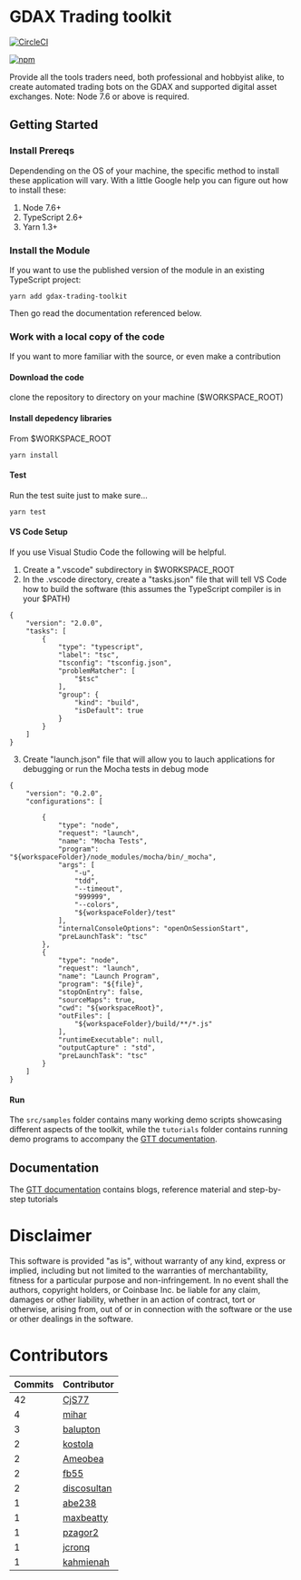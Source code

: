 # GDAX Trading toolkit

[![CircleCI](https://circleci.com/gh/coinbase/gdax-tt.svg?style=svg)](https://circleci.com/gh/coinbase/gdax-tt)
<!-- ⛔️ AUTO-GENERATED-CONTENT:START (VERSIONBADGE) -->
[![npm](https://img.shields.io/badge/npm-v0.2.0-green.svg)](https://www.npmjs.com/package/gdax-trading-toolkit)
<!-- ⛔️ AUTO-GENERATED-CONTENT:END -->

Provide all the tools traders need, both professional and hobbyist alike, to create automated trading bots on the
GDAX and supported digital asset exchanges. Note: Node 7.6 or above is required.

## Getting Started
### Install Prereqs
Dependending on the OS of your machine, the specific method to install these application will vary.  With a little Google help you can figure out how to install these:

1. Node 7.6+
2. TypeScript  2.6+
3. Yarn 1.3+

### Install the Module
If you want to use the published version of the module in an existing TypeScript project:
```
yarn add gdax-trading-toolkit
```
Then go read the documentation referenced below.

### Work with a local copy of the code
If you want to more familiar with the source, or even make a contribution

#### Download the code
clone the repository to directory on your machine ($WORKSPACE_ROOT)

#### Install depedency libraries
From $WORKSPACE_ROOT
```
yarn install
``` 
#### Test
Run the test suite just to make sure...
```
yarn test
```

#### VS Code Setup
If you use Visual Studio Code the following will be helpful.

1. Create a ".vscode" subdirectory in $WORKSPACE_ROOT
2. In the .vscode directory, create a "tasks.json" file that will tell VS Code how to build the software (this assumes the TypeScript compiler is in your $PATH)
```
{
    "version": "2.0.0",
    "tasks": [
        {
            "type": "typescript",
            "label": "tsc",
            "tsconfig": "tsconfig.json",
            "problemMatcher": [
                "$tsc"
            ],
            "group": {
                "kind": "build",
                "isDefault": true
            }
        }
    ]
}
``` 
3. Create "launch.json" file that will allow you to lauch applications for debugging or run the Mocha tests in debug mode
```
{
    "version": "0.2.0",
    "configurations": [
        
        {
            "type": "node",
            "request": "launch",
            "name": "Mocha Tests",
            "program": "${workspaceFolder}/node_modules/mocha/bin/_mocha",
            "args": [
                "-u",
                "tdd",
                "--timeout",
                "999999",
                "--colors",
                "${workspaceFolder}/test"
            ],
            "internalConsoleOptions": "openOnSessionStart",
            "preLaunchTask": "tsc"
        },
        {
            "type": "node",
            "request": "launch",
            "name": "Launch Program",
            "program": "${file}",
            "stopOnEntry": false,
            "sourceMaps": true,
            "cwd": "${workspaceRoot}",
            "outFiles": [
                "${workspaceFolder}/build/**/*.js"
            ],
            "runtimeExecutable": null,
            "outputCapture" : "std",
            "preLaunchTask": "tsc"
        }
    ]
}
```

#### Run

The `src/samples` folder contains many working demo scripts showcasing different aspects of the toolkit, while the `tutorials` folder
contains running demo programs to accompany the [GTT documentation](https://coinbase.github.io/gdax-tt/).

## Documentation

The [GTT documentation](https://coinbase.github.io/gdax-tt/) contains blogs, reference material and step-by-step tutorials

# Disclaimer

This software is provided "as is", without warranty of any kind, express or
implied, including but not limited to the warranties of merchantability,
fitness for a particular purpose and non-infringement. In no event shall the
authors, copyright holders, or Coinbase Inc. be liable for any claim, damages or other
liability, whether in an action of contract, tort or otherwise, arising from,
out of or in connection with the software or the use or other dealings in the
software.

# Contributors

<!-- ⛔️ AUTO-GENERATED-CONTENT:START (CONTRIBUTORS) -->
| **Commits** | **Contributor** |  
| --- | --- |  
| 42 | [CjS77](https://github.com/CjS77) |  
| 4  | [mihar](https://github.com/mihar) |  
| 3  | [balupton](https://github.com/balupton) |  
| 2  | [kostola](https://github.com/kostola) |  
| 2  | [Ameobea](https://github.com/Ameobea) |  
| 2  | [fb55](https://github.com/fb55) |  
| 2  | [discosultan](https://github.com/discosultan) |  
| 1  | [abe238](https://github.com/abe238) |  
| 1  | [maxbeatty](https://github.com/maxbeatty) |  
| 1  | [pzagor2](https://github.com/pzagor2) |  
| 1  | [jcronq](https://github.com/jcronq) |  
| 1  | [kahmienah](https://github.com/kahmienah) |  

<!-- ⛔️ AUTO-GENERATED-CONTENT:END -->
